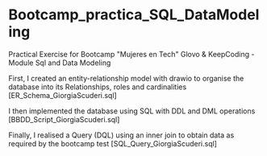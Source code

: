 # Bootcamp_practica_SQL_DataModeling
Practical Exercise for Bootcamp "Mujeres en Tech" Glovo &amp; KeepCoding - Module Sql and Data Modeling

First, I created an entity-relationship model with drawio to organise the database into its Relationships, roles and cardinalities [ER_Schema_GiorgiaScuderi.sql]

I then implemented the database using SQL with DDL and DML operations [BBDD_Script_GiorgiaScuderi.sql]

Finally, I realised a Query (DQL) using an inner join to obtain data as required by the bootcamp test [SQL_Query_GiorgiaScuderi.sql]
